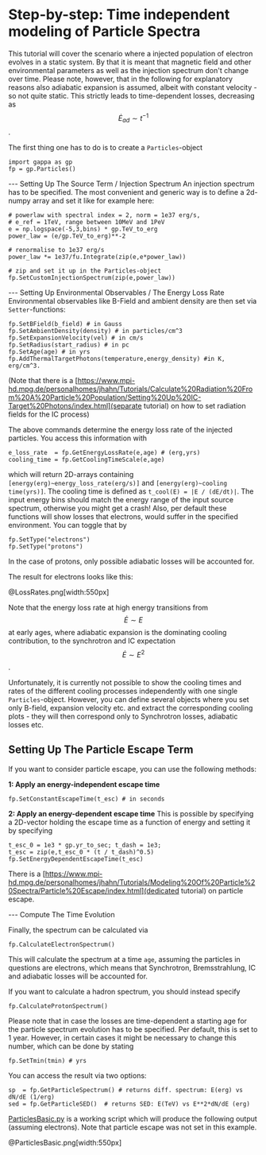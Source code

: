Step-by-step: Time independent modeling of Particle Spectra
===========================================================


This tutorial will cover the scenario where a injected population of electron evolves in a static 
system. By that it is meant that magnetic field and other environmental parameters 
as well as the injection spectrum don't change over time. 
Please note, however, that in the following for explanatory reasons also adiabatic expansion 
is assumed, albeit with constant velocity - so not quite static. This strictly leads to 
time-dependent losses, decreasing as $$\dot{E}_{ad}\sim t^{-1}$$.

 
The first thing one has to do is to create a `Particles`-object 
```
import gappa as gp
fp = gp.Particles()
```

--- Setting Up The Source Term / Injection Spectrum
An injection spectrum has to be specified. The most convenient and generic way is to define 
a 2d-numpy array and set it like for example here:

```
# powerlaw with spectral index = 2, norm = 1e37 erg/s, 
# e_ref = 1TeV, range between 10MeV and 1PeV
e = np.logspace(-5,3,bins) * gp.TeV_to_erg 
power_law = (e/gp.TeV_to_erg)**-2

# renormalise to 1e37 erg/s
power_law *= 1e37/fu.Integrate(zip(e,e*power_law))

# zip and set it up in the Particles-object
fp.SetCustomInjectionSpectrum(zip(e,power_law))
```

--- Setting Up Environmental Observables / The Energy Loss Rate
Environmental observables like B-Field and ambient density are then set via `Setter`-functions: 
```
fp.SetBField(b_field) # in Gauss
fp.SetAmbientDensity(density) # in particles/cm^3
fp.SetExpansionVelocity(vel) # in cm/s
fp.SetRadius(start_radius) # in pc
fp.SetAge(age) # in yrs
fp.AddThermalTargetPhotons(temperature,energy_density) #in K, erg/cm^3. 
```
(Note that there is a [https://www.mpi-hd.mpg.de/personalhomes/jhahn/Tutorials/Calculate%20Radiation%20From%20A%20Particle%20Population/Setting%20Up%20IC-Target%20Photons/index.html](separate tutorial) on how to set radiation fields for the IC process) 
 
The above commands determine the energy loss rate of the injected particles. You access 
this information with 

```
e_loss_rate  = fp.GetEnergyLossRate(e,age) # (erg,yrs)
cooling_time = fp.GetCoolingTimeScale(e,age)
```
which will return 2D-arrays containing `[energy(erg)~energy_loss_rate(erg/s)]` and 
`[energy(erg)~cooling time(yrs)]`. The cooling time is defined as `t_cool(E) = |E / (dE/dt)|`. 
The input energy bins should match the energy range of the input source spectrum, otherwise 
you might get a crash! Also, per default these functions will show losses that electrons, would 
suffer in the specified environment. You can toggle that by 
```
fp.SetType("electrons")
fp.SetType("protons")
```
In the case of protons, only possible adiabatic losses will be accounted for. 

The result for electrons looks like this: 

@LossRates.png[width:550px] 
 
Note that the energy loss rate at high energy transitions from $$\dot{E}\sim E$$ at 
early ages, where adiabatic expansion is the dominating cooling contribution, to 
the synchrotron and IC expectation $$\dot{E}\sim E^2$$. 

Unfortunately, it is currently not possible to show the cooling times and rates of 
the different cooling processes independently with one single `Particles`-object. However, 
you can define several objects where you set only B-field, expansion velocity etc. and 
extract the corresponding cooling plots - they will then correspond only to Synchrotron 
losses, adiabatic losses etc. 

Setting Up The Particle Escape Term
-----------------------------------
If you want to consider particle escape, you can use the following methods: 

**1: Apply an energy-independent escape time** 
```
fp.SetConstantEscapeTime(t_esc) # in seconds
```
**2: Apply an energy-dependent escape time** 
This is possible by specifying a 2D-vector holding the escape time as a function 
of energy and setting it by specifying
```
t_esc_0 = 1e3 * gp.yr_to_sec; t_dash = 1e3;
t_esc = zip(e,t_esc_0 * (t / t_dash)^0.5)
fp.SetEnergyDependentEscapeTime(t_esc)
```
There is a [https://www.mpi-hd.mpg.de/personalhomes/jhahn/Tutorials/Modeling%20Of%20Particle%20Spectra/Particle%20Escape/index.html](dedicated tutorial) on particle escape.


--- Compute The Time Evolution

Finally, the spectrum can be calculated via 
```
fp.CalculateElectronSpectrum()
```

This will calculate the spectrum at a time `age`, assuming the particles in questions are electrons, 
which means that Synchrotron, Bremsstrahlung, IC and adiabatic losses will be accounted for. 

If you want to calculate a hadron spectrum, you should instead specify 
```
fp.CalculateProtonSpectrum()
```
Please note that in case the losses are time-dependent a starting age for the particle spectrum 
evolution has to be specified. Per default, this is set to 1 year. However, in certain cases it 
might be necessary to change this number, which can be done by stating 
```
fp.SetTmin(tmin) # yrs
```


You can access the result via two options:
```
sp  = fp.GetParticleSpectrum() # returns diff. spectrum: E(erg) vs dN/dE (1/erg)
sed = fp.GetParticleSED()  # returns SED: E(TeV) vs E**2*dN/dE (erg)
```



[ParticlesBasic.py](Here) is a working script which will produce the following 
output (assuming electrons). Note that particle escape was not set in this example.

@ParticlesBasic.png[width:550px] 



